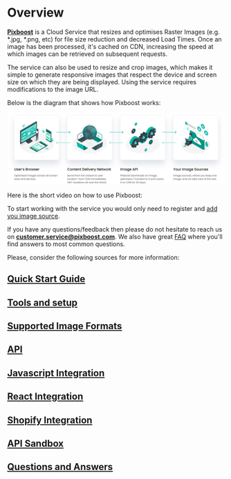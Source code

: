 # Overview

[**Pixboost**](https://pixboost.com/) is a Cloud Service that resizes and optimises Raster Images \(e.g. \*.jpg, \*.png, etc\) for file size reduction and decreased Load Times. Once an image has been processed, it's cached on CDN, increasing the speed at which images can be retrieved on subsequent requests.

The service can also be used to resize and crop images, which makes it simple to generate responsive images that respect the device and screen size on which they are being displayed. Using the service requires modifications to the image URL.

Below is the diagram that shows how Pixboost works:

![](.gitbook/assets/pixboost-concept.png)

Here is the short video on how to use Pixboost:

[](https://youtu.be/Uj7EU5rUvx8)

To start working with the service you would only need to register and [add you image source](setup/adding-image-source.md).

If you have any questions/feedback then please do not hesitate to reach us on **customer.service@pixboost.com**. We also have great [FAQ](https://pixboost.com/faq.html) where you'll find answers to most common questions.

Please, consider the following sources for more information:

## [Quick Start Guide](https://help.pixboost.com/quick-start-10-minutes-or-less.html)

## [Tools and setup](https://help.pixboost.com/setup/)

## [Supported Image Formats](setup/supported-formats.md)

## [API](api/)

## [Javascript Integration](web-dom/)

## [React Integration](react/)

## [Shopify Integration](shopify.md)

## [API Sandbox](https://pixboost.com/docs/api/)

## [Questions and Answers](https://help.pixboost.com/questions-and-answers.html)

